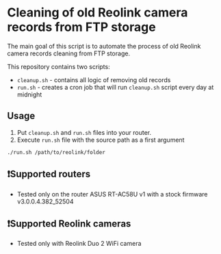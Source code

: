 # Cleaning of old Reolink camera records from FTP storage

The main goal of this script is to automate the process of old Reolink camera records cleaning from FTP storage.  

This repository contains two scripts:
- `cleanup.sh` - contains all logic of removing old records
- `run.sh` - creates a cron job that will run `cleanup.sh` script every day at midnight

## Usage
1. Put `cleanup.sh` and `run.sh` files into your router.
2. Execute `run.sh` file with the source path as a first argument
```shell
./run.sh /path/to/reolink/folder
```
## :heavy_exclamation_mark:Supported routers
- Tested only on the router ASUS RT-AC58U v1 with a stock firmware v3.0.0.4.382_52504

## :heavy_exclamation_mark:Supported Reolink cameras
- Tested only with Reolink Duo 2 WiFi camera
